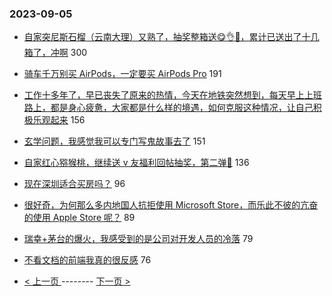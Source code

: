 ### 2023-09-05 
- [自家突尼斯石榴（云南大理）又熟了，抽奖整箱送😋👌🧺，累计已送出了十几箱了，冲啊](https://www.v2ex.com/t/971094) 300
- [骑车千万别买 AirPods，一定要买 AirPods Pro](https://www.v2ex.com/t/970936) 191
- [工作十多年了，早已丧失了原来的热情，今天在地铁突然想到，每天早上上班路上，都是身心疲惫，大家都是什么样的境遇，如何克服这种情况，让自己积极乐观起来](https://www.v2ex.com/t/970942) 156
- [玄学问题，我感觉我可以专门写鬼故事去了](https://www.v2ex.com/t/971038) 151
- [自家红心猕猴桃，继续送 v 友福利回帖抽奖，第二弹🥝](https://www.v2ex.com/t/971034) 136
- [现在深圳适合买房吗？](https://www.v2ex.com/t/970972) 96
- [很好奇，为何那么多内地国人抗拒使用 Microsoft Store，而乐此不彼的亢奋的使用 Apple Store 呢？](https://www.v2ex.com/t/971118) 89
- [瑞幸+茅台的爆火，我感受到的是公司对开发人员的冷落](https://www.v2ex.com/t/971133) 79
- [不看文档的前端我真的很反感](https://www.v2ex.com/t/970995) 76 

- [ < 上一页 ](https://github.com/able8/v2ex-hot-record/blob/master/2023-09-04.md) -------- [ 下一页 > ](https://github.com/able8/v2ex-hot-record/blob/master/2023-09-06.md)